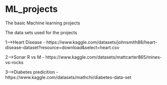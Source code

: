# ML_projects

The basic Machine learning projects

The data sets used for the projects

<p>1-->Heart Disease - https://www.kaggle.com/datasets/johnsmith88/heart-disease-dataset?resource=download&select=heart.csv</p>
<p>2-->Sonar R vs M - https://www.kaggle.com/datasets/mattcarter865/mines-vs-rocks</p>
<p>3-->Diabetes predicition - https://www.kaggle.com/datasets/mathchi/diabetes-data-set
